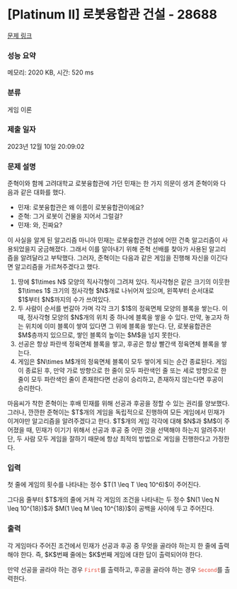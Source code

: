 # [Platinum II] 로봇융합관 건설 - 28688 

[문제 링크](https://www.acmicpc.net/problem/28688) 

### 성능 요약

메모리: 2020 KB, 시간: 520 ms

### 분류

게임 이론

### 제출 일자

2023년 12월 10일 20:09:02

### 문제 설명

<p>준혁이와 함께 고려대학교 로봇융합관에 가던 민재는 한 가지 의문이 생겨 준혁이와 다음과 같은 대화를 했다.</p>

<ul>
	<li>민재: 로봇융합관은 왜 이름이 로봇융합관이에요?</li>
	<li>준혁: 그거 로봇이 건물을 지어서 그럴걸?</li>
	<li>민재: 와, 진짜요?</li>
</ul>

<p>이 사실을 알게 된 알고리즘 마니아 민재는 로봇융합관 건설에 어떤 건축 알고리즘이 사용되었을지 궁금해졌다. 그래서 이를 알아내기 위해 준혁 선배를 찾아가 사용된 알고리즘을 알려달라고 부탁했다. 그러자, 준혁이는 다음과 같은 게임을 진행해 자신을 이긴다면 알고리즘을 가르쳐주겠다고 했다.</p>

<ol>
	<li>땅에 $1\times N$ 모양의 직사각형이 그려져 있다. 직사각형은 같은 크기의 이웃한 $1\times 1$ 크기의 정사각형 $N$개로 나뉘어져 있으며, 왼쪽부터 순서대로 $1$부터 $N$까지의 수가 쓰여있다.</li>
	<li>두 사람이 순서를 번갈아 가며 각각 크기 $1$의 정육면체 모양의 블록을 쌓는다. 이때, 정사각형 모양의 $N$개의 위치 중 하나에 블록을 쌓을 수 있다. 만약, 놓고자 하는 위치에 이미 블록이 쌓여 있다면 그 위에 블록을 쌓는다. 단, 로봇융합관은 $M$층까지 있으므로, 쌓인 블록의 높이는 $M$을 넘지 못한다.</li>
	<li>선공은 항상 파란색 정육면체 블록을 쌓고, 후공은 항상 빨간색 정육면체 블록을 쌓는다.</li>
	<li>게임은 $N\times M$개의 정육면체 블록이 모두 쌓이게 되는 순간 종료된다. 게임이 종료된 후, 만약 가로 방향으로 한 줄이 모두 파란색인 줄 또는 세로 방향으로 한 줄이 모두 파란색인 줄이 존재한다면 선공이 승리하고, 존재하지 않는다면 후공이 승리한다.</li>
</ol>

<p>마음씨가 착한 준혁이는 후배 민재를 위해 선공과 후공을 정할 수 있는 권리를 양보했다. 그러나, 깐깐한 준혁이는 $T$개의 게임을 독립적으로 진행하여 모든 게임에서 민재가 이겨야만 알고리즘을 알려주겠다고 한다. $T$개의 게임 각각에 대해 $N$과 $M$이 주어졌을 때, 민재가 이기기 위해서 선공과 후공 중 어떤 것을 선택해야 하는지 알려주자! 단, 두 사람 모두 게임을 잘하기 때문에 항상 최적의 방법으로 게임을 진행한다고 가정한다.</p>

### 입력 

 <p>첫 줄에 게임의 횟수를 나타내는 정수 $T(1 \leq T \leq 10^6)$이 주어진다.</p>

<p>그다음 줄부터 $T$개의 줄에 거쳐 각 게임의 조건을 나타내는 두 정수 $N(1 \leq N \leq 10^{18})$과 $M(1 \leq M \leq 10^{18})$이 공백을 사이에 두고 주어진다.</p>

### 출력 

 <p>각 게임마다 주어진 조건에서 민재가 선공과 후공 중 무엇을 골라야 하는지 한 줄에 출력해야 한다. 즉, $K$번째 줄에는 $K$번째 게임에 대한 답이 출력되어야 한다.</p>

<p>만약 선공을 골라야 하는 경우 <span style="color:#e74c3c;"><code>First</code></span>를 출력하고, 후공을 골라야 하는 경우 <code><span style="color:#e74c3c;">Second</span></code>를 출력한다.</p>

